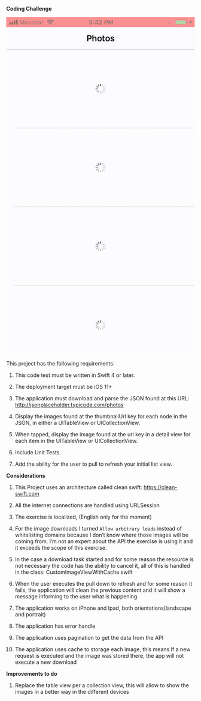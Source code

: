 ****Coding Challenge****

  

![](demo.gif)

  

This project has the following requirements:

  

1. This code test must be written in Swift 4 or later.

2. The deployment target must be iOS 11+

3. The application must download and parse the JSON found at this URL: http://jsonplaceholder.typicode.com/photos

4. Display the images found at the thumbnailUrl key for each node in the JSON, in either a UITableView or UICollectionView.

5. When tapped, display the image found at the url key in a detail view for each item in the UITableView or UICollectionView.

6. Include Unit Tests.

7. Add the ability for the user to pull to refresh your initial list view.

  

****Considerations****

  

1. This Project uses an architecture called clean swift: https://clean-swift.com

2. All the internet connections are handled using URLSession

3. The exercise is localized, (English only for the moment)

4. For the image downloads I turned  `Allow arbitrary loads`  instead of whitelisting domains because I don’t know where those images will be coming from. I’m not an expert about the API the exercise is using it and it exceeds the scope of this exercise.

5. In the case a download task started and for some reason the resource is not necessary the code has the ability to cancel it, all of this is handled in the class: CustomImageViewWithCache.swift

6. When the user executes the pull down to refresh and for some reason it fails, the application will clean the previous content and it will show a message informing to the user what is happening

7. The application works on iPhone and Ipad, both orientations(landscape and portrait)

8. The application has error handle

9. The application uses pagination to get the data from the API

10. The application uses cache to storage each image, this means If a new request is executed and the image was stored there, the app will not execute a new download

****Improvements to do****

 1. Replace the table view per a collection view, this will allow to show the images in a better way in the different devices
